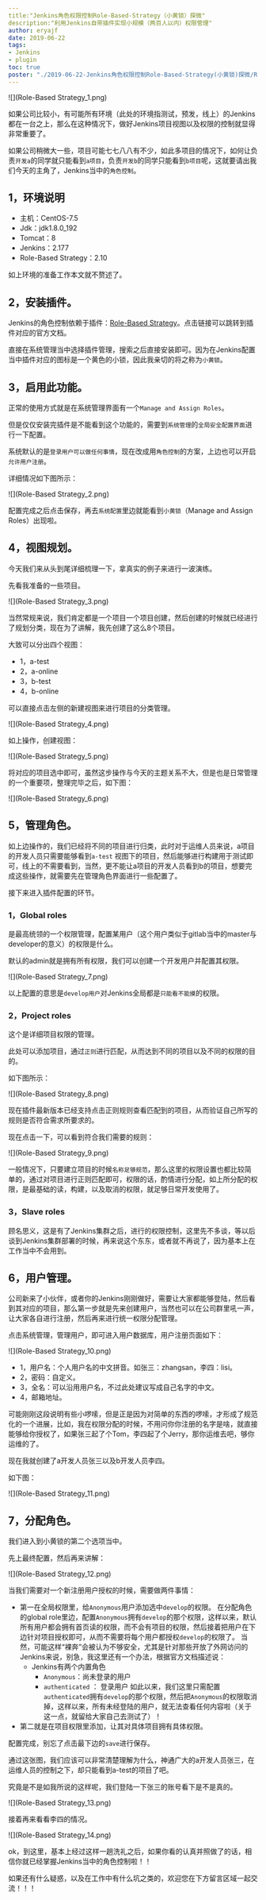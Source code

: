 ```yaml
---
title:"Jenkins角色权限控制Role-Based-Strategy（小黄锁）探微"
description:"利用Jenkins自带插件实现小规模（两百人以内）权限管理"
author: eryajf
date: 2019-06-22
tags: 
- Jenkins
- plugin
toc: true
poster: "./2019-06-22-Jenkins角色权限控制Role-Based-Strategy(小黄锁)探微/Role-Based Strategy_1.png"
---
```


![](Role-Based Strategy_1.png)

如果公司比较小，有可能所有环境（此处的环境指测试，预发，线上）的Jenkins都在一台之上，那么在这种情况下，做好Jenkins项目视图以及权限的控制就显得非常重要了。

如果公司稍微大一些，项目可能七七八八有不少，如此多项目的情况下，如何让负责`开发a`的同学就只能看到`a项目`，负责`开发b`的同学只能看到`b项目`呢，这就要请出我们今天的主角了，Jenkins当中的`角色控制`。

## 1，环境说明

- 主机：CentOS-7.5
- Jdk：jdk1.8.0_192
- Tomcat：8
- Jenkins：2.177
- Role-Based Strategy：2.10

如上环境的准备工作本文就不赘述了。

## 2，安装插件。

Jenkins的角色控制依赖于插件：[Role-Based Strategy](https://wiki.jenkins.io/display/JENKINS/Role+Strategy+Plugin "Role-Based Strategy")。点击链接可以跳转到插件对应的官方文档。

直接在系统管理当中选择插件管理，搜索之后直接安装即可。因为在Jenkins配置当中插件对应的图标是一个黄色的小锁，因此我亲切的将之称为`小黄锁`。

## 3，启用此功能。

正常的使用方式就是在系统管理界面有一个`Manage and Assign Roles`。

但是仅仅安装完插件是不能看到这个功能的，需要到`系统管理`的`全局安全配置界面`进行一下配置。

系统默认的是`登录用户可以做任何事情`，现在改成用`角色控制`的方案，上边也可以开启`允许用户注册`。

详细情况如下图所示：

![](Role-Based Strategy_2.png)

配置完成之后点击保存，再去`系统配置`里边就能看到`小黄锁`（Manage and Assign Roles）出现啦。

## 4，视图规划。

今天我们来从头到尾详细梳理一下，拿真实的例子来进行一波演练。

先看我准备的一些项目。

![](Role-Based Strategy_3.png)

当然常规来说，我们肯定都是一个项目一个项目创建，然后创建的时候就已经进行了规划分类，现在为了讲解，我先创建了这么8个项目。

大致可以分出四个视图：

* 1，a-test
* 2，a-online
* 3，b-test
* 4，b-online

可以直接点击左侧的新建视图来进行项目的分类管理。

![](Role-Based Strategy_4.png)

如上操作，创建视图：

![](Role-Based Strategy_5.png)

将对应的项目选中即可，虽然这步操作与今天的主题关系不大，但是也是日常管理的一个重要项，整理完毕之后，如下图：

![](Role-Based Strategy_6.png)

## 5，管理角色。

如上边操作的，我们已经将不同的项目进行归类，此时对于运维人员来说，a项目的开发人员只需要能够看到`a-test` 视图下的项目，然后能够进行构建用于测试即可，线上的不需要看到，当然，更不能让a项目的开发人员看到b的项目，想要完成这些操作，就需要先在管理角色界面进行一些配置了。

接下来进入插件配置的环节。

### 1，Global roles

是最高统领的一个权限管理，配置某用户（这个用户类似于gitlab当中的master与developer的意义）的权限是什么。

默认的admin就是拥有所有权限，我们可以创建一个开发用户并配置其权限。

![](Role-Based Strategy_7.png)

以上配置的意思是`develop用户`对Jenkins全局都是`只能看不能摸`的权限。

### 2，Project roles

这个是详细项目权限的管理。

此处可以添加项目，通过`正则`进行匹配，从而达到不同的项目以及不同的权限的目的。

如下图所示：

![](Role-Based Strategy_8.png)

现在插件最新版本已经支持点击正则规则查看匹配到的项目，从而验证自己所写的规则是否符合需求所要求的。

现在点击一下，可以看到符合我们需要的规则：

![](Role-Based Strategy_9.png)

一般情况下，只要建立项目的时候`名称足够规范`，那么这里的权限设置也都比较简单的，通过对项目进行正则匹配即可，权限的话，酌情进行分配，如上所分配的权限，是最基础的读，构建，以及取消的权限，就足够日常开发使用了。

### 3，Slave roles

顾名思义，这是有了Jenkins集群之后，进行的权限控制，这里先不多谈，等以后谈到Jenkins集群部署的时候，再来说这个东东，或者就不再说了，因为基本上在工作当中不会用到。

## 6，用户管理。

公司新来了小伙伴，或者你的Jenkins刚刚做好，需要让大家都能够登陆，然后看到其对应的项目，那么第一步就是先来创建用户，当然也可以在公司群里吼一声，让大家各自进行注册，然后再来进行统一权限分配管理。

点击系统管理，管理用户，即可进入用户数据库，用户注册页面如下：

![](Role-Based Strategy_10.png)

* 1，用户名：个人用户名的中文拼音。如张三：zhangsan，李四：lisi。
* 2，密码：自定义。
* 3，全名：可以沿用用户名，不过此处建议写成自己名字的中文。
* 4，邮箱地址。

可能刚刚这段说明有些小啰嗦，但是正是因为对简单的东西的啰嗦，才形成了规范化的一个进展，比如，我在权限分配的时候，不用问你你注册的名字是啥，就直接能够给你授权了，如果张三起了个Tom，李四起了个Jerry，那你运维去吧，够你运维的了。

现在我就创建了a开发人员张三以及b开发人员李四。

如下图：

![](Role-Based Strategy_11.png)

## 7，分配角色。

我们进入到小黄锁的第二个选项当中。

先上最终配置，然后再来讲解：

![](Role-Based Strategy_12.png)

当我们需要对一个新注册用户授权的时候，需要做两件事情：

* 第一在全局权限里，给`Anonymous`用户添加选中`develop`的权限。
在分配角色的global role里边，配置`Anonymous`拥有`develop`的那个权限，这样以来，默认所有用户都会拥有首页读的权限，而不会有项目的权限，然后接着把用户在下边针对项目授权即可，从而不需要将每个用户都授权`develop`的权限了。
当然，可能这样“裸奔”会被认为不够安全，尤其是针对那些开放了外网访问的Jenkins来说，别急，我这里还有一个办法，根据官方文档描述说：
    * Jenkins有两个内置角色
        * `Anonymous`：尚未登录的用户
        * `authenticated` ： 登录用户
        如此以来，我们这里只需配置`authenticated`拥有`develop`的那个权限，然后把`Anonymous`的权限取消掉，这样以来，所有未经登陆的用户，就无法查看任何内容啦（关于这一点，就留给大家自己去测试了）！
* 第二就是在项目权限里添加，让其对具体项目拥有具体权限。

配置完成，别忘了点击最下边的`save`进行保存。

通过这张图，我们应该可以非常清楚理解为什么，神通广大的a开发人员张三，在运维人员的控制之下，却只能看到a-test的项目了吧。

究竟是不是如我所说的这样呢，我们登陆一下张三的账号看下是不是真的。

![](Role-Based Strategy_13.png)

接着再来看看李四的情况。

![](Role-Based Strategy_14.png)

ok，到这里，基本上经过这样一趟洗礼之后，如果你看的认真并照做了的话，相信你就已经掌握Jenkins当中的角色控制啦！！

如果还有什么疑惑，以及在工作中有什么坑之类的，欢迎您在下方留言区域一起交流！！！
